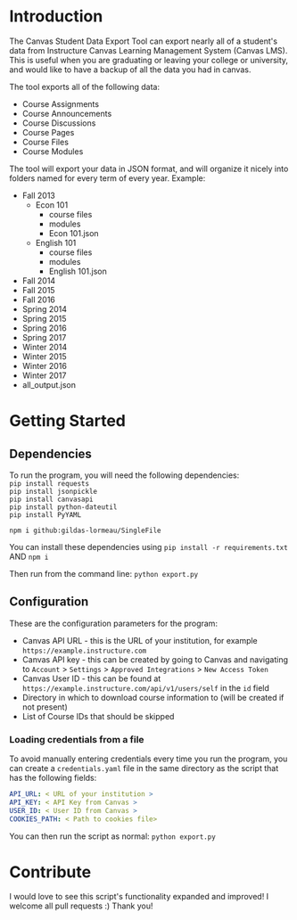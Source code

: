 # Introduction
The Canvas Student Data Export Tool can export nearly all of a student's data from Instructure Canvas Learning Management System (Canvas LMS).
This is useful when you are graduating or leaving your college or university, and would like to have a backup of all the data you had in canvas.

The tool exports all of the following data:
- Course Assignments
- Course Announcements
- Course Discussions
- Course Pages
- Course Files
- Course Modules

The tool will export your data in JSON format, and will organize it nicely into folders named for every term of every year.
Example:
- Fall 2013
  - Econ 101
    - course files
    - modules
    - Econ 101.json
  - English 101
    - course files
    - modules
    - English 101.json
- Fall 2014
- Fall 2015
- Fall 2016
- Spring 2014
- Spring 2015
- Spring 2016
- Spring 2017
- Winter 2014
- Winter 2015
- Winter 2016
- Winter 2017
- all_output.json

# Getting Started

## Dependencies
To run the program, you will need the following dependencies:  
`pip install requests`  
`pip install jsonpickle`  
`pip install canvasapi`  
`pip install python-dateutil`  
`pip install PyYAML`

`npm i github:gildas-lormeau/SingleFile`

You can install these dependencies using
`pip install -r requirements.txt` AND
`npm i`

Then run from the command line:
`python export.py`

## Configuration
These are the configuration parameters for the program:
- Canvas API URL - this is the URL of your institution, for example `https://example.instructure.com`
- Canvas API key - this can be created by going to Canvas and navigating to `Account` > `Settings` > `Approved Integrations` > `New Access Token`
- Canvas User ID - this can be found at `https://example.instructure.com/api/v1/users/self` in the `id` field
- Directory in which to download course information to (will be created if not present)
- List of Course IDs that should be skipped

### Loading credentials from a file
To avoid manually entering credentials every time you run the program, you can create a `credentials.yaml` file in the same directory as the script that has the following fields:

```yaml
API_URL: < URL of your institution >
API_KEY: < API Key from Canvas >
USER_ID: < User ID from Canvas >
COOKIES_PATH: < Path to cookies file>
```

You can then run the script as normal:
`python export.py`

# Contribute
I would love to see this script's functionality expanded and improved! I welcome all pull requests :) Thank you!
